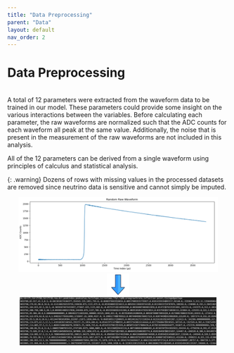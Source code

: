 ```yaml
---
title: "Data Preprocessing"
parent: "Data"
layout: default
nav_order: 2
---
```


# Data Preprocessing
<br>
A total of 12 parameters were extracted from the waveform data to be trained in our model. These parameters could provide some insight on the various interactions between the variables.  Before calculating each parameter, the raw waveforms are normalized such that the ADC counts for each waveform all peak at the same value. Additionally, the noise that is present in the measurement of the raw waveforms are not included in this analysis.

All of the 12 parameters can be derived from a single waveform using principles of calculus and statistical analysis.

{: .warning}
Dozens of rows with missing values in the processed datasets are removed since neutrino data is sensitive and cannot simply be imputed.

<center><img src="assets/images/waveform-example.png" alt="Raw Waveform" width="90%" height="90%"></center>
<center><img src="assets/images/arrow.png" alt="Raw Waveform" width="10%" height="10%"></center>
<center><img src="assets/images/head.jpg" alt="Raw Waveform" width="89%" height="100%"></center>